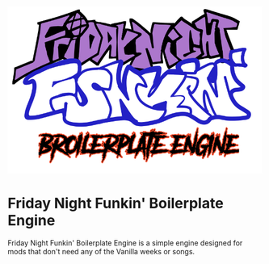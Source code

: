 ![](/art/readme/broilerengine.png)

# Friday Night Funkin' Boilerplate Engine
Friday Night Funkin' Boilerplate Engine is a simple engine designed for mods that don't need any of the Vanilla weeks or songs.
